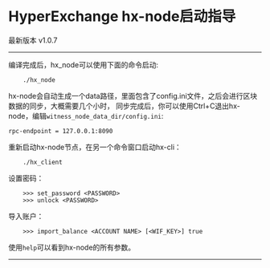 # HyperExchange hx-node启动指导

最新版本 v1.0.7

---
 

编译完成后，hx_node可以使用下面的命令启动:
```
    ./hx_node
```
hx-node会自动生成一个data路径，里面包含了config.ini文件，之后会进行区块数据的同步，大概需要几个小时， 同步完成后，你可以使用Ctrl+C退出hx-node，编辑`witness_node_data_dir/config.ini`:

    rpc-endpoint = 127.0.0.1:8090

重新启动hx-node节点，在另一个命令窗口启动hx-cli：
```
    ./hx_client
```
设置密码：
```
    >>> set_password <PASSWORD>
    >>> unlock <PASSWORD>
```
导入账户：
```
    >>> import_balance <ACCOUNT NAME> [<WIF_KEY>] true
```
使用`help`可以看到hx-node的所有参数。



---
